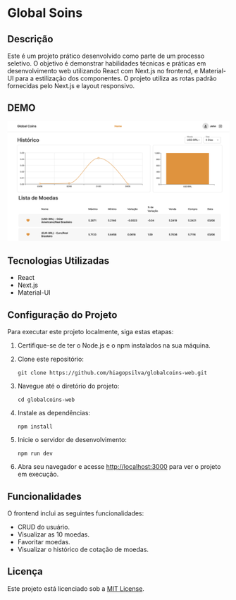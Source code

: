 # Global Soins

## Descrição

Este é um projeto prático desenvolvido como parte de um processo seletivo. O objetivo é demonstrar habilidades técnicas e práticas em desenvolvimento web utilizando React com Next.js no frontend, e Material-UI para a estilização dos componentes. O projeto utiliza as rotas padrão fornecidas pelo Next.js e layout responsivo.

## DEMO
![alt text](image.png)

## Tecnologias Utilizadas

- React
- Next.js
- Material-UI

## Configuração do Projeto

Para executar este projeto localmente, siga estas etapas:

1. Certifique-se de ter o Node.js e o npm instalados na sua máquina.

2. Clone este repositório:

    ```
    git clone https://github.com/hiagopsilva/globalcoins-web.git
    ```

3. Navegue até o diretório do projeto:

    ```
    cd globalcoins-web 
    ```

4. Instale as dependências:

    ```
    npm install
    ```

5. Inicie o servidor de desenvolvimento:

    ```
    npm run dev
    ```

6. Abra seu navegador e acesse [http://localhost:3000](http://localhost:3000) para ver o projeto em execução.

## Funcionalidades

O frontend inclui as seguintes funcionalidades:

- CRUD do usuário.
- Visualizar as 10 moedas.
- Favoritar moedas.
- Visualizar o histórico de cotação de moedas.

## Licença

Este projeto está licenciado sob a [MIT License](https://opensource.org/licenses/MIT).
